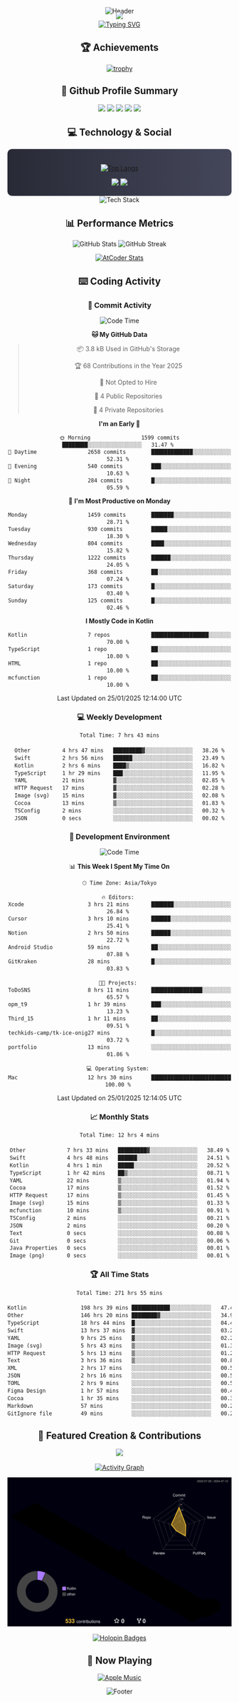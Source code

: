 <div align="center">
  
![Header](https://capsule-render.vercel.app/api?type=waving&color=gradient&customColorList=12&height=300&section=header&text=Welcome%20to%20Batapii's%20Universe&fontSize=50&animation=fadeIn&fontAlignY=40&desc=Android%20Developer%20|%20Kotlin%20LOVE%20)

<div style="margin-top: -20px;">
  <img src="https://readme-typing-svg.herokuapp.com/?lines=Crafting+Android+Experiences;Building+Tomorrow's+Apps+Today;Always+Learning,+Always+Growing&font=Fira%20Code&center=true&width=440&height=45&color=f75c7e&vCenter=true&size=22&pause=1000">
</div>

<a href="https://git.io/typing-svg">
  <img src="https://readme-typing-svg.demolab.com?font=Fira+Code&weight=600&size=28&duration=4000&pause=1000&center=true&vCenter=true&width=800&lines=Hey+there!+I'm+Batapii+%F0%9F%91%8B;Android+Developer+from+Japan+%F0%9F%87%AF%F0%9F%87%B5" alt="Typing SVG" />
</a>

## 🏆 Achievements

[![trophy](https://github-profile-trophy.vercel.app/?username=batapii&theme=onestar&no-frame=true&no-bg=true&column=8&rank=SECRET,SSS,SS,S,AAA,AA,A,B,C,?&margin-w=10&margin-h=10)](https://github.com/ryo-ma/github-profile-trophy)

## 🎯 Github Profile Summary

<div align="center">
  <img src="http://github-profile-summary-cards.vercel.app/api/cards/profile-details?username=batapii&theme=radical" />
  <img src="http://github-profile-summary-cards.vercel.app/api/cards/repos-per-language?username=batapii&theme=radical" />
  <img src="http://github-profile-summary-cards.vercel.app/api/cards/most-commit-language?username=batapii&theme=radical" />
  <img src="http://github-profile-summary-cards.vercel.app/api/cards/stats?username=batapii&theme=radical" />
  <img src="http://github-profile-summary-cards.vercel.app/api/cards/productive-time?username=batapii&theme=radical" />
</div>

## 💻 Technology & Social

<div align="center" style="background: linear-gradient(to right, #282A36, #44475A); padding: 20px; border-radius: 10px;">

[![Top Langs](https://github-readme-stats.vercel.app/api/top-langs/?username=batapii
)](https://github.com/anuraghazra/github-readme-stats)

<div style="margin-top: 15px">
<a href="https://github.com/batapii"><img src="https://img.shields.io/github/followers/batapii?style=for-the-badge&logo=github&label=Follow&color=ff6e96&labelColor=282A36"/></a>
<a href="https://twitter.com/batapii3939"><img src="https://img.shields.io/twitter/follow/batapii?style=for-the-badge&logo=twitter&color=1DA1F2&labelColor=282A36&label= Twitter"/></a>
</div>

</div>

<div align="center">
<img src="https://github-readme-tech-stack.vercel.app/api/cards?title=Tech+Stack&align=center&titleAlign=center&fontSize=20&lineHeight=10&lineCount=4&theme=github_dark&width=800&bg=%230D1117&badge=%23161B22&border=%2321262D&titleColor=%2358A6FF&line1=kotlin%2Ckotlin%2C0095D5%3Bandroid%2Candroid%2C00ff00%3Bjetpackcompose%2Cjetpack%2C4285F4%3B&line2=swift%2Cswift%2CFA7343%3Bfirebase%2Cfirebase%2CFFCA28%3Bgithub%2Cgithub%2C181717%3B&line3=typescript%2Ctypescript%2C3178C6%3Bgraphql%2Cgraphql%2CE10098%3Bsupabase%2Csupabase%2C3FCF8E%3B&line4=gradle%2Cgradle%2C02303A%3Bgitkraken%2Cgitkraken%2C179287%3Bpostman%2Cpostman%2CFF6C37%3B" alt="Tech Stack" />
</div>



## 📊 Performance Metrics

<div align="center">

![GitHub Stats](https://github-readme-stats.vercel.app/api?username=batapii&show_icons=true&theme=radical&hide_border=true&bg_color=0D1117)
![GitHub Streak](https://github-readme-streak-stats.herokuapp.com/?user=batapii&theme=radical&hide_border=true&background=0D1117)

[![AtCoder Stats](https://atcoder-readme-stats.vercel.app/stats/batapii3939?theme=dark&show_history=5&width=495)](https://github.com/iwbc-mzk/atcoder-readme-stats)

</div>

## ⌨️ Coding Activity

### 🌟 Commit Activity
<!--START_SECTION:commit-stats-->
![Code Time](http://img.shields.io/badge/Code%20Time-422%20hrs%2046%20mins-blue)

**🐱 My GitHub Data** 

> 📦 3.8 kB Used in GitHub's Storage 
 > 
> 🏆 68 Contributions in the Year 2025
 > 
> 🚫 Not Opted to Hire
 > 
> 📜 4 Public Repositories 
 > 
> 🔑 4 Private Repositories 
 > 
**I'm an Early 🐤** 

```text
🌞 Morning                1599 commits        ████████░░░░░░░░░░░░░░░░░   31.47 % 
🌆 Daytime                2658 commits        █████████████░░░░░░░░░░░░   52.31 % 
🌃 Evening                540 commits         ███░░░░░░░░░░░░░░░░░░░░░░   10.63 % 
🌙 Night                  284 commits         █░░░░░░░░░░░░░░░░░░░░░░░░   05.59 % 
```
📅 **I'm Most Productive on Monday** 

```text
Monday                   1459 commits        ███████░░░░░░░░░░░░░░░░░░   28.71 % 
Tuesday                  930 commits         █████░░░░░░░░░░░░░░░░░░░░   18.30 % 
Wednesday                804 commits         ████░░░░░░░░░░░░░░░░░░░░░   15.82 % 
Thursday                 1222 commits        ██████░░░░░░░░░░░░░░░░░░░   24.05 % 
Friday                   368 commits         ██░░░░░░░░░░░░░░░░░░░░░░░   07.24 % 
Saturday                 173 commits         █░░░░░░░░░░░░░░░░░░░░░░░░   03.40 % 
Sunday                   125 commits         █░░░░░░░░░░░░░░░░░░░░░░░░   02.46 % 
```


**I Mostly Code in Kotlin** 

```text
Kotlin                   7 repos             ██████████████████░░░░░░░   70.00 % 
TypeScript               1 repo              ██░░░░░░░░░░░░░░░░░░░░░░░   10.00 % 
HTML                     1 repo              ██░░░░░░░░░░░░░░░░░░░░░░░   10.00 % 
mcfunction               1 repo              ██░░░░░░░░░░░░░░░░░░░░░░░   10.00 % 
```




 Last Updated on 25/01/2025 12:14:00 UTC
<!--END_SECTION:commit-stats-->

### 💻 Weekly Development
<!--START_SECTION:wakatime-->

```txt
Total Time: 7 hrs 43 mins

Other          4 hrs 47 mins   █████████▓░░░░░░░░░░░░░░░   38.26 %
Swift          2 hrs 56 mins   ██████░░░░░░░░░░░░░░░░░░░   23.49 %
Kotlin         2 hrs 6 mins    ████▒░░░░░░░░░░░░░░░░░░░░   16.82 %
TypeScript     1 hr 29 mins    ███░░░░░░░░░░░░░░░░░░░░░░   11.95 %
YAML           21 mins         ▓░░░░░░░░░░░░░░░░░░░░░░░░   02.85 %
HTTP Request   17 mins         ▓░░░░░░░░░░░░░░░░░░░░░░░░   02.28 %
Image (svg)    15 mins         ▓░░░░░░░░░░░░░░░░░░░░░░░░   02.08 %
Cocoa          13 mins         ▒░░░░░░░░░░░░░░░░░░░░░░░░   01.83 %
TSConfig       2 mins          ░░░░░░░░░░░░░░░░░░░░░░░░░   00.32 %
JSON           0 secs          ░░░░░░░░░░░░░░░░░░░░░░░░░   00.02 %
```

<!--END_SECTION:wakatime-->

### 🔨 Development Environment
<!--START_SECTION:dev-stats-->
![Code Time](http://img.shields.io/badge/Code%20Time-422%20hrs%2046%20mins-blue)

📊 **This Week I Spent My Time On** 

```text
🕑︎ Time Zone: Asia/Tokyo

🔥 Editors: 
Xcode                    3 hrs 21 mins       ███████░░░░░░░░░░░░░░░░░░   26.84 % 
Cursor                   3 hrs 10 mins       ██████░░░░░░░░░░░░░░░░░░░   25.41 % 
Notion                   2 hrs 50 mins       ██████░░░░░░░░░░░░░░░░░░░   22.72 % 
Android Studio           59 mins             ██░░░░░░░░░░░░░░░░░░░░░░░   07.88 % 
GitKraken                28 mins             █░░░░░░░░░░░░░░░░░░░░░░░░   03.83 % 

🐱‍💻 Projects: 
ToDoSNS                  8 hrs 11 mins       ████████████████░░░░░░░░░   65.57 % 
opm_t9                   1 hr 39 mins        ███░░░░░░░░░░░░░░░░░░░░░░   13.23 % 
Third_15                 1 hr 11 mins        ██░░░░░░░░░░░░░░░░░░░░░░░   09.51 % 
techkids-camp/tk-ice-onig27 mins             █░░░░░░░░░░░░░░░░░░░░░░░░   03.72 % 
portfolio                13 mins             ░░░░░░░░░░░░░░░░░░░░░░░░░   01.86 % 

💻 Operating System: 
Mac                      12 hrs 30 mins      █████████████████████████   100.00 % 
```


 Last Updated on 25/01/2025 12:14:05 UTC
<!--END_SECTION:dev-stats-->

### 📈 Monthly Stats
<!--START_SECTION:wakamonth-->

```txt
Total Time: 12 hrs 4 mins

Other             7 hrs 33 mins   █████████▓░░░░░░░░░░░░░░░   38.49 %
Swift             4 hrs 48 mins   ██████░░░░░░░░░░░░░░░░░░░   24.51 %
Kotlin            4 hrs 1 min     █████░░░░░░░░░░░░░░░░░░░░   20.52 %
TypeScript        1 hr 42 mins    ██▒░░░░░░░░░░░░░░░░░░░░░░   08.71 %
YAML              22 mins         ▒░░░░░░░░░░░░░░░░░░░░░░░░   01.94 %
Cocoa             17 mins         ▒░░░░░░░░░░░░░░░░░░░░░░░░   01.52 %
HTTP Request      17 mins         ▒░░░░░░░░░░░░░░░░░░░░░░░░   01.45 %
Image (svg)       15 mins         ▒░░░░░░░░░░░░░░░░░░░░░░░░   01.33 %
mcfunction        10 mins         ▒░░░░░░░░░░░░░░░░░░░░░░░░   00.91 %
TSConfig          2 mins          ░░░░░░░░░░░░░░░░░░░░░░░░░   00.21 %
JSON              2 mins          ░░░░░░░░░░░░░░░░░░░░░░░░░   00.20 %
Text              0 secs          ░░░░░░░░░░░░░░░░░░░░░░░░░   00.08 %
Git               0 secs          ░░░░░░░░░░░░░░░░░░░░░░░░░   00.06 %
Java Properties   0 secs          ░░░░░░░░░░░░░░░░░░░░░░░░░   00.01 %
Image (png)       0 secs          ░░░░░░░░░░░░░░░░░░░░░░░░░   00.01 %
```

<!--END_SECTION:wakamonth-->

### 🏆 All Time Stats
<!--START_SECTION:wakaalltime-->

```txt
Total Time: 271 hrs 55 mins

Kotlin                 198 hrs 39 mins ████████████░░░░░░░░░░░░░   47.49 %
Other                  146 hrs 20 mins ████████▓░░░░░░░░░░░░░░░░   34.99 %
TypeScript             18 hrs 44 mins  █░░░░░░░░░░░░░░░░░░░░░░░░   04.48 %
Swift                  13 hrs 37 mins  ▓░░░░░░░░░░░░░░░░░░░░░░░░   03.26 %
YAML                   9 hrs 25 mins   ▓░░░░░░░░░░░░░░░░░░░░░░░░   02.25 %
Image (svg)            5 hrs 43 mins   ▒░░░░░░░░░░░░░░░░░░░░░░░░   01.37 %
HTTP Request           5 hrs 13 mins   ▒░░░░░░░░░░░░░░░░░░░░░░░░   01.25 %
Text                   3 hrs 36 mins   ▒░░░░░░░░░░░░░░░░░░░░░░░░   00.86 %
XML                    2 hrs 17 mins   ░░░░░░░░░░░░░░░░░░░░░░░░░   00.55 %
JSON                   2 hrs 16 mins   ░░░░░░░░░░░░░░░░░░░░░░░░░   00.54 %
TOML                   2 hrs 9 mins    ░░░░░░░░░░░░░░░░░░░░░░░░░   00.52 %
Figma Design           1 hr 57 mins    ░░░░░░░░░░░░░░░░░░░░░░░░░   00.47 %
Cocoa                  1 hr 35 mins    ░░░░░░░░░░░░░░░░░░░░░░░░░   00.38 %
Markdown               57 mins         ░░░░░░░░░░░░░░░░░░░░░░░░░   00.23 %
GitIgnore file         49 mins         ░░░░░░░░░░░░░░░░░░░░░░░░░   00.20 %
```

<!--END_SECTION:wakaalltime-->


## 🌟 Featured Creation & Contributions

<div align="center">
  <a href="https://github.com/batapii/ToDoSNS">
    <img src="https://github-readme-stats.vercel.app/api/pin/?username=batapii&repo=ToDoSNS&theme=radical&hide_border=true&bg_color=0D1117" />
  </a>

[![Activity Graph](https://github-readme-activity-graph.vercel.app/graph?username=batapii&custom_title=Contribution%20Graph&hide_border=true&theme=radical&bg_color=0D1117)](https://github.com/ashutosh00710/github-readme-activity-graph)

![3D Contrib](./profile-3d-contrib/profile-night-rainbow.svg)

[![Holopin Badges](https://holopin.me/batapii)](https://holopin.io/@batapii)

</div>

## 🎵 Now Playing

<div align="center">
  
[![Apple Music](https://music-profile.rayriffy.com/theme/dark.svg?uid=001005.6598667d2ffd4a10a4f429edd0ba24c4.1156)](https://github.com/rayriffy/apple-music-github-profile)

</div>

![Footer](https://capsule-render.vercel.app/api?type=waving&color=gradient&customColorList=12&height=100&section=footer)

</div>
